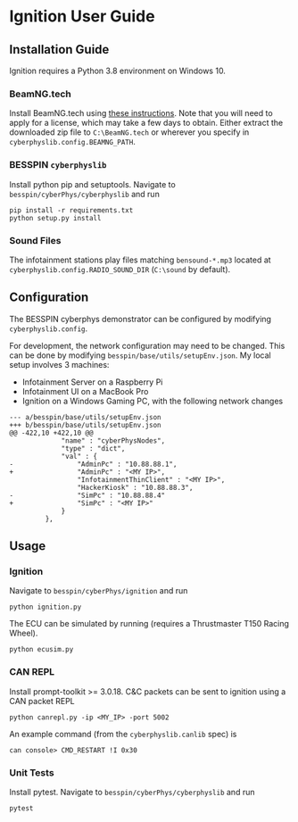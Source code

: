 # Ignition User Guide

## Installation Guide
Ignition requires a Python 3.8 environment on Windows 10. 

### BeamNG.tech

Install BeamNG.tech using [these instructions](https://github.com/BeamNG/BeamNGpy).
Note that you will need to apply for a license, which may take a few days to obtain. Either
extract the downloaded zip file to `C:\BeamNG.tech` or wherever you specify 
in `cyberphyslib.config.BEAMNG_PATH`.

### BESSPIN `cyberphyslib`
Install python pip and setuptools. Navigate to `besspin/cyberPhys/cyberphyslib` and run
```
pip install -r requirements.txt
python setup.py install
```

### Sound Files
The infotainment stations play files matching `bensound-*.mp3` located at 
`cyberphyslib.config.RADIO_SOUND_DIR` (`C:\sound` by default).

## Configuration

The BESSPIN cyberphys demonstrator can be configured by modifying `cyberphyslib.config`.

For development, the network configuration may need to be changed. This can be done by modifying
`besspin/base/utils/setupEnv.json`. My local setup involves 3 machines:

* Infotainment Server on a Raspberry Pi
* Infotainment UI on a MacBook Pro
* Ignition on a Windows Gaming PC, with the following network changes 
```
--- a/besspin/base/utils/setupEnv.json
+++ b/besspin/base/utils/setupEnv.json
@@ -422,10 +422,10 @@
             "name" : "cyberPhysNodes",
             "type" : "dict",
             "val" : {
-                "AdminPc" : "10.88.88.1",
+                "AdminPc" : "<MY IP>",
                 "InfotainmentThinClient" : "<MY IP>",
                 "HackerKiosk" : "10.88.88.3",
-                "SimPc" : "10.88.88.4"
+                "SimPc" : "<MY IP>"
             }
         },
```

## Usage

### Ignition

Navigate to `besspin/cyberPhys/ignition` and run
```
python ignition.py
```

The ECU can be simulated by running (requires a Thrustmaster T150 Racing Wheel).
```
python ecusim.py
```

### CAN REPL
Install prompt-toolkit >= 3.0.18. C&C packets can be sent to ignition using a CAN packet REPL
```
python canrepl.py -ip <MY_IP> -port 5002
```
An example command (from the `cyberphyslib.canlib` spec) is
```
can console> CMD_RESTART !I 0x30
```

### Unit Tests
Install pytest. Navigate to `besspin/cyberPhys/cyberphyslib` and run
```
pytest
```





